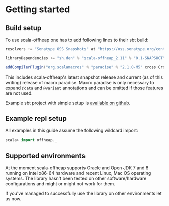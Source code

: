
# Getting started

## Build setup

To use scala-offheap one has to add following lines to their sbt build:

```scala
resolvers += "Sonatype OSS Snapshots" at "https://oss.sonatype.org/content/repositories/snapshots"

libraryDependencies += "sh.den" % "scala-offheap_2.11" % "0.1-SNAPSHOT"

addCompilerPlugin("org.scalamacros" % "paradise" % "2.1.0-M5" cross CrossVersion.full)
```

This includes scala-offheap's latest snapshot release and current (as of this writing)
release of macro paradise. Macro paradise is only necessary to expand `@data` and
`@variant` annotations and can be omitted if those features are not used.

Example sbt project with simple setup is
[available on github](https://github.com/densh/scala-offheap-example).

## Example repl setup

All examples in this guide assume the following wildcard import:

```scala
scala> import offheap._
```

## Supported environments

At the moment scala-offheap supports Oracle and Open JDK 7 and 8 running on Intel
x86-64 hardware and recent Linux, Mac OS operating systems. The library
hasn't been tested on other software/hardware configurations and might
or might not work for them.

If you've managed to successfully use the library on other environments let us now.


